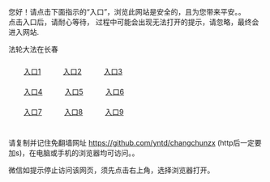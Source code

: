 您好！请点击下面指示的“入口”，浏览此网站是安全的，且为您带来平安。。 <br/>
点击入口后，请耐心等待， 过程中可能会出现无法打开的提示，请忽略，最终会进入网站. </br>

法轮大法在长春<br/>
<div style="padding:10px"><a style="margin:20px" target="_blank" href="https://d3osigbvvc8tr4.cloudfront.net/2Qpsp?opsrwymn" id="ccLink1" rel="nofollow">入口1</a> <a target="_blank" style="margin:20px" href="https://d1na3h3ghwovzm.cloudfront.net/2Qpsp?hdxmtf" id="ccLink2" rel="nofollow">入口2</a> <a style="margin:20px" target="_blank" href="https://d4lmwtu7zhf3q.cloudfront.net/2Qpsp?fgyel" id="ccLink3" rel="nofollow">入口3</a></div>

<div style="padding:10px" ><a style="margin:20px" target="_blank" href="https://d3osigbvvc8tr4.cloudfront.net/2Qpsp?opsrwymn" id="ccLink4" rel="nofollow">入口4</a> <a style="margin:20px" href="https://d1na3h3ghwovzm.cloudfront.net/2Qpsp?hdxmtf" target="_blank" id="ccLink5" rel="nofollow">入口5</a> <a style="margin:20px" href="https://d4lmwtu7zhf3q.cloudfront.net/2Qpsp?fgyel" target="_blank" id="ccLink6" rel="nofollow">入口6</a></div>

<div style="padding:10px"><a style="margin:20px" target="_blank" href="https://d3osigbvvc8tr4.cloudfront.net/2Qpsp?opsrwymn" id="ccLink7" rel="nofollow">入口7</a> <a style="margin:20px" href="https://d1na3h3ghwovzm.cloudfront.net/2Qpsp?hdxmtf" target="_blank" id="ccLink8" rel="nofollow">入口8</a> <a style="margin:20px" target="_blank" href="https://d4lmwtu7zhf3q.cloudfront.net/2Qpsp?fgyel" id="ccLink9" rel="nofollow">入口9</a></div>

<br/>



请复制并记住免翻墙网址 https://github.com/yntd/changchunzx (http后一定要加s)，在电脑或手机的浏览器均可访问。。<br/>

微信如提示停止访问该网页，须先点击右上角，选择浏览器打开。
